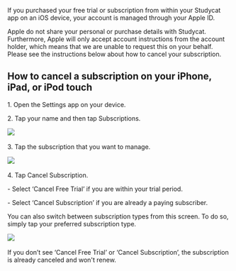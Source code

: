 If you purchased your free trial or subscription from within your Studycat app on an iOS device, your account is managed through your Apple ID.



Apple do not share your personal or purchase details with Studycat. Furthermore, Apple will only accept account instructions from the account holder, which means that we are unable to request this on your behalf. Please see the instructions below about how to cancel your subscription.



## How to cancel a subscription on your iPhone, iPad, or iPod touch


1\. Open the Settings app on your device.


2\. Tap your name and then tap Subscriptions.


​![](/attachments/token/nCIncCXCjZuIPV648xYt0lib3/?name=apple_settings_subscriptions_01.PNG.png)​



3\. Tap the subscription that you want to manage.


​![](/attachments/token/snrsdRNd9mcFLX6QtMUDNOy3y/?name=apple_device-settings_subscriptions_01.PNG)​



4\. Tap Cancel Subscription.


\- Select ‘Cancel Free Trial’ if you are within your trial period.


\- Select ‘Cancel Subscription’ if you are already a paying subscriber.



You can also switch between subscription types from this screen. To do so, simply tap your preferred subscription type.


​![](/attachments/token/dSyv3ALuqCzNu7Rx7JG3JzBWr/?name=apple_device-settings_subscriptions_02.PNG)​



If you don’t see ‘Cancel Free Trial’ or ‘Cancel Subscription’, the subscription is already canceled and won't renew.

